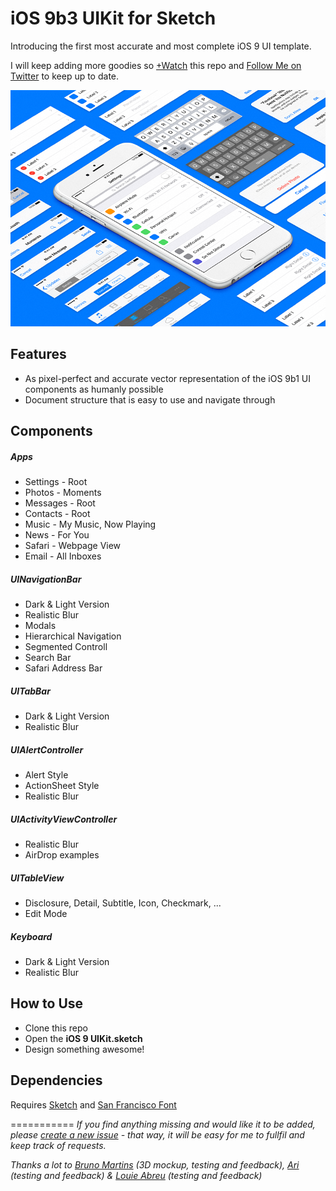 iOS 9b3 UIKit for Sketch
===========

Introducing the first most accurate and most complete iOS 9 UI template.

I will keep adding more goodies so [+Watch](https://github.com/philipamour/ios9-uikit/subscription "+Watch") this repo and [Follow Me on Twitter](https://twitter.com/philipamour "Follow Me on Twitter") to keep up to date.

![Image](./Images/Image.png "Image")

## Features
- As pixel-perfect and accurate vector representation of the iOS 9b1 UI components as humanly possible
- Document structure that is easy to use and navigate through

## Components

##### Apps
- Settings - Root
- Photos - Moments
- Messages - Root
- Contacts - Root
- Music - My Music, Now Playing
- News - For You
- Safari - Webpage View
- Email - All Inboxes

##### UINavigationBar
- Dark & Light Version
- Realistic Blur
- Modals
- Hierarchical Navigation
- Segmented Controll
- Search Bar
- Safari Address Bar

##### UITabBar
- Dark & Light Version
- Realistic Blur

##### UIAlertController
- Alert Style
- ActionSheet Style
- Realistic Blur

##### UIActivityViewController
- Realistic Blur
- AirDrop examples

##### UITableView
- Disclosure, Detail, Subtitle, Icon, Checkmark, ...
- Edit Mode

##### Keyboard
- Dark & Light Version
- Realistic Blur

## How to Use
- Clone this repo
- Open the **iOS 9 UIKit.sketch**
- Design something awesome!

## Dependencies
Requires [Sketch](http://bohemiancoding.com/sketch/ "Sketch") and [San Francisco Font](https://developer.apple.com/fonts/ "San Francisco Font") 

===========
*If you find anything missing and would like it to be added, please [create a new issue](https://github.com/philipamour/ios9-uikit/issues/new "Create a New Issue") - that way, it will be easy for me to fullfil and keep track of requests.*

*Thanks a lot to [Bruno Martins](https://dribbble.com/brunus "Bruno Martins") (3D mockup, testing and feedback), [Ari](https://dribbble.com/ari "Ari") (testing and feedback) & [Louie Abreu](https://lmjabreu.com "Louie Abreu") (testing and feedback)*
